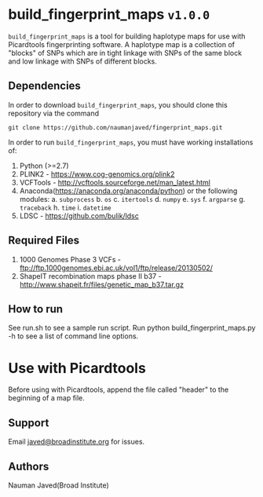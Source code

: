 
# build_fingerprint_maps `v1.0.0`

`build_fingerprint_maps` is a tool for building haplotype maps for use with Picardtools fingerprinting software. A haplotype map is a collection of "blocks" of SNPs which are in tight linkage with SNPs of the same block and low linkage with SNPs of different blocks.

## Dependencies

In order to download `build_fingerprint_maps`, you should clone this repository via the command
```  
git clone https://github.com/naumanjaved/fingerprint_maps.git
```
In order to run `build_fingerprint_maps`, you must have working installations of:

1. Python (>=2.7)
1. PLINK2 - https://www.cog-genomics.org/plink2
2. VCFTools - http://vcftools.sourceforge.net/man_latest.html
3. Anaconda(https://anaconda.org/anaconda/python) or the following modules:
     a. `subprocess` 
     b. `os` 
     c. `itertools`
     d. `numpy`
     e. `sys` 
     f. `argparse`
     g. `traceback`
     h. `time`
     i. `datetime` 
4. LDSC - https://github.com/bulik/ldsc

## Required Files
1. 1000 Genomes Phase 3 VCFs - ftp://ftp.1000genomes.ebi.ac.uk/vol1/ftp/release/20130502/
2. ShapeIT recombination maps phase II b37 - http://www.shapeit.fr/files/genetic_map_b37.tar.gz

## How to run
See run.sh to see a sample run script.
Run python build_fingerprint_maps.py -h to see a list of command line options.

# Use with Picardtools
Before using with Picardtools, append the file called "header" to the beginning of a map file.

## Support

Email javed@broadinstitute.org for issues.

## Authors

Nauman Javed(Broad Institute)


